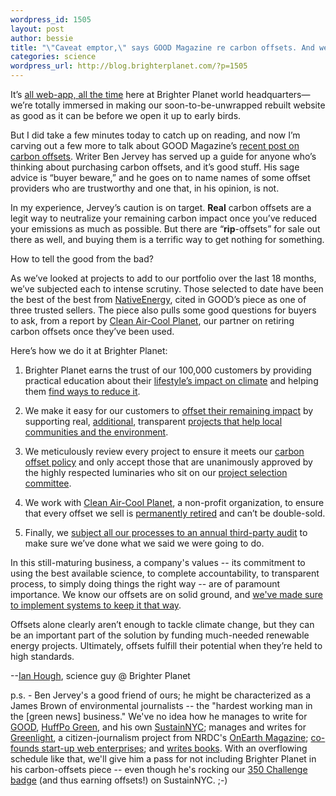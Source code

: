 ```yaml
--- 
wordpress_id: 1505
layout: post
author: bessie
title: "\"Caveat emptor,\" says GOOD Magazine re carbon offsets. And we agree."
categories: science
wordpress_url: http://blog.brighterplanet.com/?p=1505
---
```

It’s [all web-app, all the time](http://blog.brighterplanet.com/2009/05/29/what’re-they-building-in-there/) here at Brighter Planet world headquarters—we’re totally immersed in making our soon-to-be-unwrapped rebuilt website as good as it can be before we open it up to early birds.

But I did take a few minutes today to catch up on reading, and now I’m carving out a few more to talk about GOOD Magazine’s [recent post on carbon offsets](http://www.good.is/post/carbon-offset-caveat-emptor/). Writer Ben Jervey has served up a guide for anyone who’s thinking about purchasing carbon offsets, and it’s good stuff. His sage advice is “buyer beware,” and he goes on to name names of some offset providers who are trustworthy and one that, in his opinion, is not.

In my experience, Jervey’s caution is on target. **Real** carbon offsets are a legit way to neutralize your remaining carbon impact once you’ve reduced your emissions as much as possible. But there are “**rip**-offsets” for sale out there as well, and buying them is a terrific way to get nothing for something.

How to tell the good from the bad?

As we’ve looked at projects to add to our portfolio over the last 18 months, we’ve subjected each to intense scrutiny. Those selected to date have been the best of the best from [NativeEnergy](http://www.nativeenergy.com/), cited in GOOD’s piece as one of three trusted sellers. The piece also pulls some good questions for buyers to ask, from a report by [Clean Air-Cool Planet](http://cleanair-coolplanet.org/), our partner on retiring carbon offsets once they’ve been used.

Here’s how we do it at Brighter Planet:


1. Brighter Planet earns the trust of our 100,000 customers by providing practical education about their [lifestyle’s impact on climate](http://brighterplanet.com/learn) and helping them [find ways to reduce it](http://brighterplanet.com/conservation_recommendations).

2. We make it easy for our customers to [offset their remaining impact](http://brighterplanet.com/act) by supporting real, [additional](http://brighterplanet.com/entries/quality_of_additionality), transparent [projects that help local communities and the environment](http://brighterplanet.com/impact).

3. We meticulously review every project to ensure it meets our [carbon offset policy](http://brighterplanet.com/policy) and only accept those that are unanimously approved by the highly respected luminaries who sit on our [project selection committee](http://brighterplanet.com/groups/4).

4. We work with [Clean Air-Cool Planet](http://cleanair-coolplanet.org/), a non-profit organization, to ensure that every offset we sell is [permanently retired](http://brighterplanet.com/entries/carbon_offset_retirement) and can’t be double-sold.

5. Finally, we [subject all our processes to an annual third-party audit](http://brighterplanet.com/entries/annual_audit) to make sure we’ve done what we said we were going to do.


In this still-maturing business, a company's values -- its commitment to using the best available science, to complete accountability, to transparent process, to simply doing things the right way -- are of paramount importance. We know our offsets are on solid ground, and [we've made sure to implement systems to keep it that way](http://brighterplanet.com/policy). 

Offsets alone clearly aren’t enough to tackle climate change, but they can be an important part of the solution by funding much-needed renewable energy projects. Ultimately, offsets fulfill their potential when they’re held to high standards.

--[Ian Hough](http://brighterplanet.com/users/717/public), science guy @ Brighter Planet

p.s. - Ben Jervey's a good friend of ours; he might be characterized as a James Brown of environmental journalists -- the "hardest working man in the [green news]  business." We've no idea how he manages to write for <a href="http://www.good.is/community/BenJervey">GOOD</a>, <a href="http://www.huffingtonpost.com/ben-jervey">HuffPo Green</a>, and his own <a href="http://sustainyc.com/">SustainNYC</a>; manages and writes for <a href="http://www.onearth.org/greenlight">Greenlight</a>, a citizen-journalism project from NRDC's <a href="http://www.onearth.org">OnEarth Magazine</a>; <a href="http://www.evolvist.com/">co-founds start-up web enterprises</a>; and <a href="http://www.greenapple.northeaststandard.com/">writes books</a>. With an overflowing schedule like that, we'll give him a pass for not including Brighter Planet in his carbon-offsets piece -- even though he's rocking our <a href="http://350.brighterplanet.com/">350 Challenge badge</a> (and thus earning offsets!) on SustainNYC. ;-)
